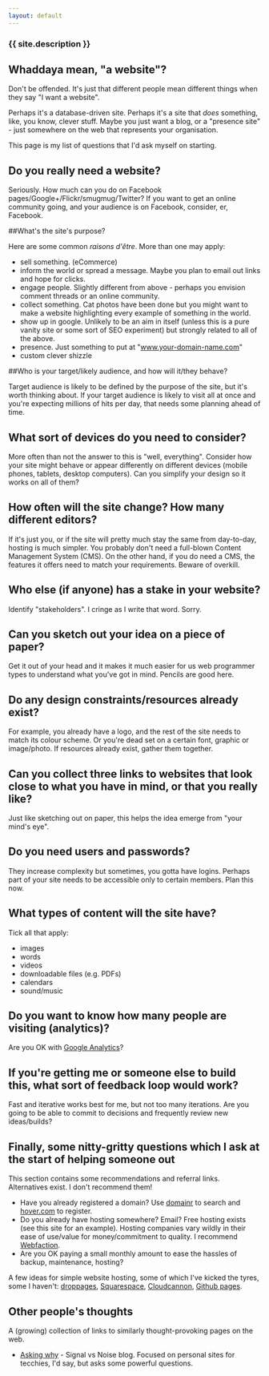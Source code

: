 ```yaml
---
layout: default
---
```


### {{ site.description }}

## Whaddaya mean, "a website"?

Don't be offended.  It's just that different people mean different things when they
say "I want a website".

Perhaps it's a database-driven site.  Perhaps it's a site that *does* something, like, you know,
clever stuff.  Maybe you just want a blog, or a "presence site" - just somewhere on the web that
represents your organisation.

This page is my list of questions that I'd ask myself on starting. 

## Do you really need a website?

Seriously.  How much can you do on Facebook pages/Google+/Flickr/smugmug/Twitter?  If you want to get
an online community going, and your audience is on Facebook, consider, er, Facebook.

##What's the site's purpose?

Here are some common *raisons d'être*. More than one may apply:

* sell something. (eCommerce)
* inform the world or spread a message. Maybe you plan to email out links and hope for clicks.
* engage people. Slightly different from above - perhaps you envision comment threads or an online community.
* collect something. Cat photos have been done but you might want to make a website highlighting every example of
something in the world.
* show up in google. Unlikely to be an aim in itself (unless this is a pure vanity site or some sort of
SEO experiment) but strongly related to all of the above.
* presence.  Just something to put at "www.your-domain-name.com"
* custom clever shizzle

##Who is your target/likely audience, and how will it/they behave?

Target audience is likely to be defined by the purpose of the site, but it's worth thinking about.
If your target audience is likely to visit all at once and you're expecting millions of hits per day,
that needs some planning ahead of time.

## What sort of devices do you need to consider?

More often than not the answer to this is "well, everything".  Consider how your site might behave
or appear differently on different devices (mobile phones, tablets, desktop computers).  Can you simplify
your design so it works on all of them?

## How often will the site change? How many different editors?

If it's just you, or if the site will pretty much stay the same from day-to-day, hosting is much
simpler.  You probably don't need a full-blown Content Management System (CMS).  On the other hand,
if you do need a CMS, the features it offers need to match your requirements.  Beware of overkill.

## Who else (if anyone) has a stake in your website?

Identify "stakeholders".  I cringe as I write that word.  Sorry.

## Can you sketch out your idea on a piece of paper?

Get it out of your head and it makes it much easier for us web programmer types to understand what you've
got in mind.  Pencils are good here.

## Do any design constraints/resources already exist?

For example, you already have a logo, and the rest of the site needs to match its colour scheme.  Or you're
dead set on a certain font, graphic or image/photo.  If resources already exist, gather them together.

## Can you collect three links to websites that look close to what you have in mind, or that you really like?

Just like sketching out on paper, this helps the idea emerge from "your mind's eye".

## Do you need users and passwords?

They increase complexity but sometimes, you gotta have logins.  Perhaps part of your site needs to be 
accessible only to certain members.  Plan this now.

## What types of content will the site have?

Tick all that apply:

* images
* words
* videos
* downloadable files (e.g. PDFs)
* calendars
* sound/music

## Do you want to know how many people are visiting (analytics)?

Are you OK with [Google Analytics](http://www.google.com/analytics/)?

## If you're getting me or someone else to build this, what sort of feedback loop would work?

Fast and iterative works best for me, but not too many iterations.  Are you going to be able to commit to 
decisions and frequently review new ideas/builds?

## Finally, some nitty-gritty questions which I ask at the start of helping someone out

This section contains some recommendations and referral links.  Alternatives exist.  I don't recommend them!

* Have you already registered a domain?  Use [domainr](https://domai.nr/) to search and [hover.com](https://hover.com/5GphC4L9)
to register.
* Do you already have hosting somewhere?  Email?  Free hosting exists (see this site for an example).  Hosting
companies vary wildly in their ease of use/value for money/commitment to quality.  I recommend [Webfaction](http://www.webfaction.com/?affiliate=mozz).
* Are you OK paying a small monthly amount to ease the hassles of backup, maintenance, hosting?

A few ideas for simple website hosting, some of which I've kicked the tyres, some I haven't:
[droppages](http://droppages.com/), 
[Squarespace](http://www.squarespace.com/),
[Cloudcannon](http://cloudcannon.com/),
[Github pages](https://pages.github.com/).

## Other people's thoughts

A (growing) collection of links to similarly thought-provoking pages on the web.

* [Asking why](http://signalvnoise.com/posts/3847-asking-why) - Signal vs Noise blog. Focused on personal sites for tecchies, I'd say, but asks some powerful questions.
